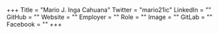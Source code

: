 +++
Title = "Mario J. Inga Cahuana"
Twitter = "mario21ic"
LinkedIn = ""
GitHub = ""
Website = ""
Employer = ""
Role = ""
Image = ""
GitLab = ""
Facebook = ""
+++
